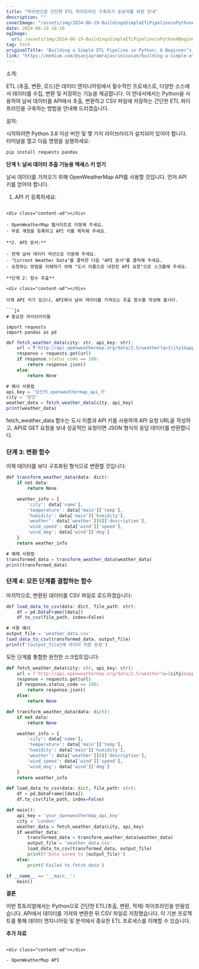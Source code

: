 ```yaml
---
title: "파이썬으로 간단한 ETL 파이프라인 구축하기 초보자를 위한 안내"
description: ""
coverImage: "/assets/img/2024-06-19-BuildingaSimpleETLPipelineinPythonABeginnersGuide_0.png"
date: 2024-06-19 16:10
ogImage: 
  url: /assets/img/2024-06-19-BuildingaSimpleETLPipelineinPythonABeginnersGuide_0.png
tag: Tech
originalTitle: "Building a Simple ETL Pipeline in Python: A Beginner’s Guide"
link: "https://medium.com/@sanjayramrajasrinivasan/building-a-simple-etl-pipeline-in-python-a-beginners-guide-d2ab9204e207"
---
```



소개:

ETL (추출, 변환, 로드)은 데이터 엔지니어링에서 필수적인 프로세스로, 다양한 소스에서 데이터를 수집, 변환 및 저장하는 기능을 제공합니다. 이 안내서에서는 Python을 사용하여 날씨 데이터를 API에서 추출, 변환하고 CSV 파일에 저장하는 간단한 ETL 파이프라인을 구축하는 방법을 안내해 드리겠습니다.

설치:

시작하려면 Python 3.8 이상 버전 및 몇 가지 라이브러리가 설치되어 있어야 합니다. 터미널을 열고 다음 명령을 실행하세요:

<div class="content-ad"></div>

```js
pip install requests pandas
```

**단계 1: 날씨 데이터 추출 기능용 액세스 키 얻기**

날씨 데이터를 가져오기 위해 OpenWeatherMap API를 사용할 것입니다. 먼저 API 키를 얻어야 합니다.

1. API 키 등록하세요:
```

<div class="content-ad"></div>

- OpenWeatherMap 웹사이트로 이동해 주세요.
- 무료 계정을 등록하고 API 키를 획득해 주세요.

**2. API 문서:**

- 현재 날씨 데이터 섹션으로 이동해 주세요.
- "Current Weather Data"를 클릭한 다음 "API 문서"를 클릭해 주세요.
- 요청하는 방법을 이해하기 위해 "도시 이름으로 내장된 API 요청"으로 스크롤해 주세요.

**단계 2: 함수 추출**

<div class="content-ad"></div>

이제 API 키가 있으니, API에서 날씨 데이터를 가져오는 추출 함수를 작성해 봅시다.

```js
# 중요한 라이브러리들

import requests
import pandas as pd
```

```js
def fetch_weather_data(city: str, api_key: str):
    url = f'http://api.openweathermap.org/data/2.5/weather?q={city}&appid={api_key}&units=metric'
    response = requests.get(url)
    if response.status_code == 200:
        return response.json()
    else:
        return None

# 예시 사용법
api_key = '당신의_openweathermap_api_키'
city = '런던'
weather_data = fetch_weather_data(city, api_key)
print(weather_data)
```

fetch_weather_data 함수는 도시 이름과 API 키를 사용하여 API 요청 URL을 작성하고, API로 GET 요청을 보내 성공적인 요청이면 JSON 형식의 응답 데이터를 반환합니다.

<div class="content-ad"></div>

### 단계 3: 변환 함수

이제 데이터를 보다 구조화된 형식으로 변환할 것입니다:

```js
def transform_weather_data(data: dict):
    if not data:
        return None

    weather_info = {
        'city': data['name'],
        'temperature': data['main']['temp'],
        'humidity': data['main']['humidity'],
        'weather': data['weather'][0]['description'],
        'wind_speed': data['wind']['speed'],
        'wind_deg': data['wind']['deg']
    }
    return weather_info

# 예제 사용법
transformed_data = transform_weather_data(weather_data)
print(transformed_data)
```

### 단계 4: 모든 단계를 결합하는 함수

<div class="content-ad"></div>

마지막으로, 변환된 데이터를 CSV 파일로 로드하겠습니다:

```js
def load_data_to_csv(data: dict, file_path: str):
    df = pd.DataFrame([data])
    df.to_csv(file_path, index=False)

# 사용 예시
output_file = 'weather_data.csv'
load_data_to_csv(transformed_data, output_file)
print(f'{output_file}에 데이터 저장 완료')
```

모든 단계를 통합한 완전한 스크립트입니다:

<div class="content-ad"></div>

```python
def fetch_weather_data(city: str, api_key: str):
    url = f'http://api.openweathermap.org/data/2.5/weather?q={city}&appid={api_key}&units=metric'
    response = requests.get(url)
    if response.status_code == 200:
        return response.json()
    else:
        return None

def transform_weather_data(data: dict):
    if not data:
        return None

    weather_info = {
        'city': data['name'],
        'temperature': data['main']['temp'],
        'humidity': data['main']['humidity'],
        'weather': data['weather'][0]['description'],
        'wind_speed': data['wind']['speed'],
        'wind_deg': data['wind']['deg']
    }
    return weather_info

def load_data_to_csv(data: dict, file_path: str):
    df = pd.DataFrame([data])
    df.to_csv(file_path, index=False)

def main():
    api_key = 'your_openweathermap_api_key'
    city = 'London'
    weather_data = fetch_weather_data(city, api_key)
    if weather_data:
        transformed_data = transform_weather_data(weather_data)
        output_file = 'weather_data.csv'
        load_data_to_csv(transformed_data, output_file)
        print(f'Data saved to {output_file}')
    else:
        print('Failed to fetch data')

if __name__ == '__main__':
    main()
```

**결론**

이번 튜토리얼에서는 Python으로 간단한 ETL(추출, 변환, 적재) 파이프라인을 만들었습니다. API에서 데이터를 가져와 변환한 뒤 CSV 파일로 저장했습니다. 이 기본 프로젝트를 통해 데이터 엔지니어링 및 분석에서 중요한 ETL 프로세스를 이해할 수 있습니다.

**추가 자료**
```

<div class="content-ad"></div>

- OpenWeatherMap API